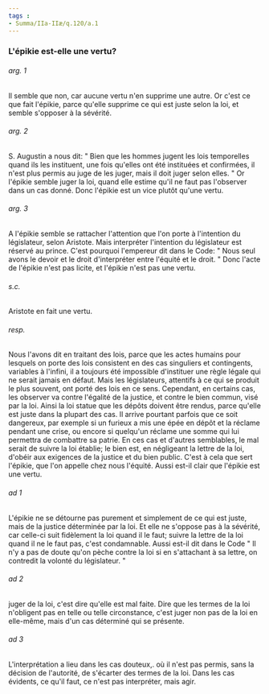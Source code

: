 ```yaml
---
tags : 
- Summa/IIa-IIæ/q.120/a.1
---
```


### L'épikie est-elle une vertu?

###### arg. 1
Il semble que non, car aucune vertu n'en supprime une autre. Or c'est ce que fait l'épikie, parce qu'elle supprime ce qui est juste selon la loi, et semble s'opposer à la sévérité. 

###### arg. 2
S. Augustin a nous dit: " Bien que les hommes jugent les lois temporelles quand ils les instituent, une fois qu'elles ont été instituées et confirmées, il n'est plus permis au juge de les juger, mais il doit juger selon elles. " Or l'épikie semble juger la loi, quand elle estime qu'il ne faut pas l'observer dans un cas donné. Donc l'épikie est un vice plutôt qu'une vertu. 

###### arg. 3
A l'épikie semble se rattacher l'attention que l'on porte à l'intention du législateur, selon Aristote. Mais interpréter l'intention du législateur est réservé au prince. C'est pourquoi l'empereur dit dans le Code: " Nous seul avons le devoir et le droit d'interpréter entre l'équité et le droit. " Donc l'acte de l'épikie n'est pas licite, et l'épikie n'est pas une vertu. 

###### s.c.
Aristote en fait une vertu. 

###### resp.
Nous l'avons dit en traitant des lois, parce que les actes humains pour lesquels on porte des lois consistent en des cas singuliers et contingents, variables à l'infini, il a toujours été impossible d'instituer une règle légale qui ne serait jamais en défaut. Mais les législateurs, attentifs à ce qui se produit le plus souvent, ont porté des lois en ce sens. Cependant, en certains cas, les observer va contre l'égalité de la justice, et contre le bien commun, visé par la loi. Ainsi la loi statue que les dépôts doivent être rendus, parce qu'elle est juste dans la plupart des cas. Il arrive pourtant parfois que ce soit dangereux, par exemple si un furieux a mis une épée en dépôt et la réclame pendant une crise, ou encore si quelqu'un réclame une somme qui lui permettra de combattre sa patrie. En ces cas et d'autres semblables, le mal serait de suivre la loi établie; le bien est, en négligeant la lettre de la loi, d'obéir aux exigences de la justice et du bien public. C'est à cela que sert l'épikie, que l'on appelle chez nous l'équité. Aussi est-il clair que l'épikie est une vertu. 

###### ad 1
L'épikie ne se détourne pas purement et simplement de ce qui est juste, mais de la justice déterminée par la loi. Et elle ne s'oppose pas à la sévérité, car celle-ci suit fidèlement la loi quand il le faut; suivre la lettre de la loi quand il ne le faut pas, c'est condamnable. Aussi est-il dit dans le Code " Il n'y a pas de doute qu'on pèche contre la loi si en s'attachant à sa lettre, on contredit la volonté du législateur. " 

###### ad 2
juger de la loi, c'est dire qu'elle est mal faite. Dire que les termes de la loi n'obligent pas en telle ou telle circonstance, c'est juger non pas de la loi en elle-même, mais d'un cas déterminé qui se présente. 

###### ad 3
L'interprétation a lieu dans les cas douteux,. où il n'est pas permis, sans la décision de l'autorité, de s'écarter des termes de la loi. Dans les cas évidents, ce qu'il faut, ce n'est pas interpréter, mais agir. 

